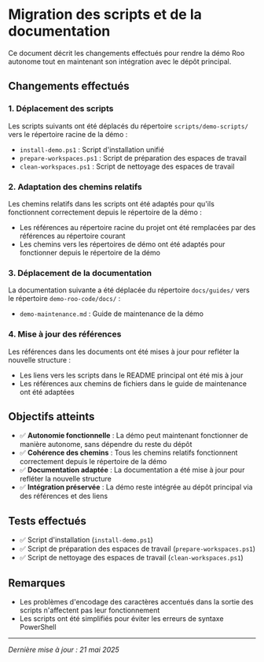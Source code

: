 # Migration des scripts et de la documentation

Ce document décrit les changements effectués pour rendre la démo Roo autonome tout en maintenant son intégration avec le dépôt principal.

## Changements effectués

### 1. Déplacement des scripts

Les scripts suivants ont été déplacés du répertoire `scripts/demo-scripts/` vers le répertoire racine de la démo :

- `install-demo.ps1` : Script d'installation unifié
- `prepare-workspaces.ps1` : Script de préparation des espaces de travail
- `clean-workspaces.ps1` : Script de nettoyage des espaces de travail

### 2. Adaptation des chemins relatifs

Les chemins relatifs dans les scripts ont été adaptés pour qu'ils fonctionnent correctement depuis le répertoire de la démo :

- Les références au répertoire racine du projet ont été remplacées par des références au répertoire courant
- Les chemins vers les répertoires de démo ont été adaptés pour fonctionner depuis le répertoire de la démo

### 3. Déplacement de la documentation

La documentation suivante a été déplacée du répertoire `docs/guides/` vers le répertoire `demo-roo-code/docs/` :

- `demo-maintenance.md` : Guide de maintenance de la démo

### 4. Mise à jour des références

Les références dans les documents ont été mises à jour pour refléter la nouvelle structure :

- Les liens vers les scripts dans le README principal ont été mis à jour
- Les références aux chemins de fichiers dans le guide de maintenance ont été adaptées

## Objectifs atteints

- ✅ **Autonomie fonctionnelle** : La démo peut maintenant fonctionner de manière autonome, sans dépendre du reste du dépôt
- ✅ **Cohérence des chemins** : Tous les chemins relatifs fonctionnent correctement depuis le répertoire de la démo
- ✅ **Documentation adaptée** : La documentation a été mise à jour pour refléter la nouvelle structure
- ✅ **Intégration préservée** : La démo reste intégrée au dépôt principal via des références et des liens

## Tests effectués

- ✅ Script d'installation (`install-demo.ps1`)
- ✅ Script de préparation des espaces de travail (`prepare-workspaces.ps1`)
- ✅ Script de nettoyage des espaces de travail (`clean-workspaces.ps1`)

## Remarques

- Les problèmes d'encodage des caractères accentués dans la sortie des scripts n'affectent pas leur fonctionnement
- Les scripts ont été simplifiés pour éviter les erreurs de syntaxe PowerShell

---

*Dernière mise à jour : 21 mai 2025*